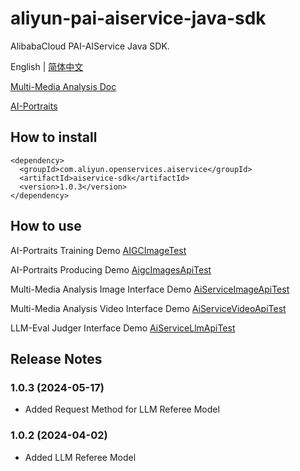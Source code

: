 # aliyun-pai-aiservice-java-sdk 
AlibabaCloud PAI-AIService Java  SDK.

English | [简体中文](./README_zh-CN.md)

[Multi-Media Analysis Doc](https://www.alibabacloud.com/help/en/pai/user-guide/multimedia-analysis)

[AI-Portraits](https://help.aliyun.com/zh/pai/user-guide/overview-of-ai-portraits?spm=a2c4g.11174283.0.0.34165e0fdiZgrH)

## How to install

```
<dependency>
  <groupId>com.aliyun.openservices.aiservice</groupId>
  <artifactId>aiservice-sdk</artifactId>
  <version>1.0.3</version>
</dependency>
```


## How to use

AI-Portraits Training Demo [AIGCImageTest](src/test/java/com/aliyun/openservices/aiservice/api/AIGCImageTest.java)

AI-Portraits Producing Demo [AigcImagesApiTest](src/test/java/com/aliyun/openservices/aiservice/api/AigcImagesApiTest.java)

Multi-Media Analysis Image Interface Demo [AiServiceImageApiTest](src/test/java/com/aliyun/openservices/aiservice/api/AiServiceImageApiTest.java)

Multi-Media Analysis Video Interface Demo [AiServiceVideoApiTest](src/test/java/com/aliyun/openservices/aiservice/api/AiServiceVideoApiTest.java)

LLM-Eval Judger Interface Demo  [AiServiceLlmApiTest](src/test/java/com/aliyun/openservices/aiservice/api/AiServiceLlmApiTest.java)

## Release Notes
### 1.0.3 (2024-05-17)
* Added Request Method for LLM Referee Model
 
### 1.0.2 (2024-04-02)
* Added LLM Referee Model